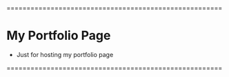 ======================================================
# My Portfolio Page
- Just for hosting my portfolio page

======================================================
